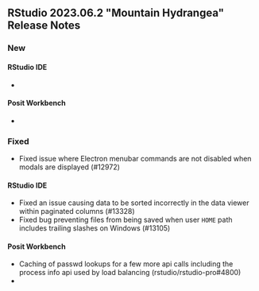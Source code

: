 
## RStudio 2023.06.2 "Mountain Hydrangea" Release Notes

### New

#### RStudio IDE
- 

#### Posit Workbench
- 

### Fixed
- Fixed issue where Electron menubar commands are not disabled when modals are displayed (#12972)

#### RStudio IDE
- Fixed an issue causing data to be sorted incorrectly in the data viewer within paginated columns (#13328)
- Fixed bug preventing files from being saved when user `HOME` path includes trailing slashes on Windows (#13105)

#### Posit Workbench
- Caching of passwd lookups for a few more api calls including the process info api used by load balancing (rstudio/rstudio-pro#4800)
- 
